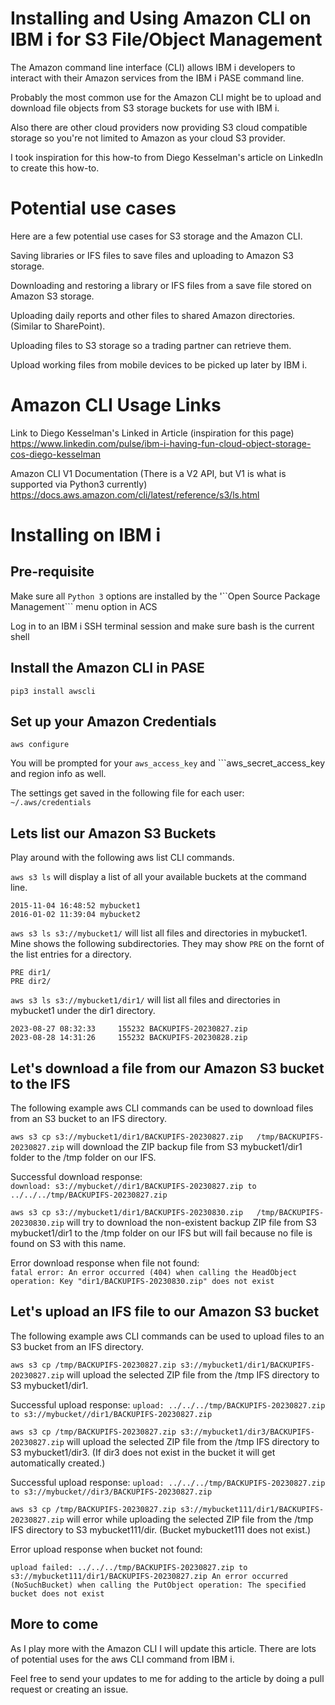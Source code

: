 # Installing and Using Amazon CLI on IBM i for S3 File/Object Management  
The Amazon command line interface (CLI) allows IBM i developers to interact with their Amazon services from the IBM i PASE command line.   

Probably the most common use for the Amazon CLI might be to upload and download file objects from S3 storage buckets for use with IBM i. 

Also there are other cloud providers now providing S3 cloud compatible storage so you're not limited to Amazon as your cloud S3 provider.      
  
I took inspiration for this how-to from Diego Kesselman's article on LinkedIn to create this how-to.   

# Potential use cases
Here are a few potential use cases for S3 storage and the Amazon CLI.

Saving libraries or IFS files to save files and uploading to Amazon S3 storage.   

Downloading and restoring a library or IFS files from a save file stored on Amazon S3 storage.

Uploading daily reports and other files to shared Amazon directories. (Similar to SharePoint).   

Uploading files to S3 storage so a trading partner can retrieve them. 

Upload working files from mobile devices to be picked up later by IBM i.

# Amazon CLI Usage Links  
Link to Diego Kesselman's Linked in Article  (inspiration for this page)   
https://www.linkedin.com/pulse/ibm-i-having-fun-cloud-object-storage-cos-diego-kesselman    

Amazon CLI V1 Documentation  (There is a V2 API, but V1 is what is supported via Python3 currently)   
https://docs.aws.amazon.com/cli/latest/reference/s3/ls.html     

# Installing on IBM i 

## Pre-requisite

Make sure all ```Python 3``` options are installed by the '``Open Source Package Management``` menu option in ACS

Log in to an IBM i SSH terminal session and make sure bash is the current shell

## Install the Amazon CLI in PASE  

```pip3 install awscli```

## Set up your Amazon Credentials  

 ```aws configure```

 You will be prompted for your ```aws_access_key``` and ```aws_secret_access_key and region info as well.

The settings get saved in the following file for each user: 
```~/.aws/credentials```

## Lets list our Amazon S3 Buckets 
Play around with the following aws list CLI commands.    

```aws s3 ls``` will display a list of all your available buckets at the command line.   
```
2015-11-04 16:48:52 mybucket1
2016-01-02 11:39:04 mybucket2
```
   
```aws s3 ls s3://mybucket1/``` will list all files and directories in mybucket1. Mine shows the following subdirectories. They may show ```PRE``` on the fornt of the list entries for a directory. 
```
PRE dir1/
PRE dir2/
```

```aws s3 ls s3://mybucket1/dir1/``` will list all files and directories in mybucket1 under the dir1 directory.  
```
2023-08-27 08:32:33     155232 BACKUPIFS-20230827.zip
2023-08-28 14:31:26     155232 BACKUPIFS-20230828.zip
```
## Let's download a file from our Amazon S3 bucket to the IFS
The following example aws CLI commands can be used to download files from an S3 bucket to an IFS directory.   

```aws s3 cp s3://mybucket1/dir1/BACKUPIFS-20230827.zip   /tmp/BACKUPIFS-20230827.zip``` will download the ZIP backup file from S3 mybucket1/dir1 folder to the /tmp folder on our IFS.    
   
Successful download response:    
```download: s3://mybucket//dir1/BACKUPIFS-20230827.zip to ../../../tmp/BACKUPIFS-20230827.zip```
   
```aws s3 cp s3://mybucket1/dir1/BACKUPIFS-20230830.zip   /tmp/BACKUPIFS-20230830.zip``` will try to download the non-existent backup ZIP file from S3 mybucket1/dir1 to the /tmp folder on our IFS but will fail because no file is found on S3 with this name.

Error download response when file not found:     
```fatal error: An error occurred (404) when calling the HeadObject operation: Key "dir1/BACKUPIFS-20230830.zip" does not exist```

## Let's upload an IFS file to our Amazon S3 bucket
The following example aws CLI commands can be used to upload files to an S3 bucket from an IFS directory.  

```aws s3 cp /tmp/BACKUPIFS-20230827.zip s3://mybucket1/dir1/BACKUPIFS-20230827.zip``` will upload the selected ZIP file from the /tmp IFS directory to S3 mybucket1/dir1.   

Successful upload response:
```upload: ../../../tmp/BACKUPIFS-20230827.zip to s3://mybucket//dir1/BACKUPIFS-20230827.zip```
   
```aws s3 cp /tmp/BACKUPIFS-20230827.zip s3://mybucket1/dir3/BACKUPIFS-20230827.zip``` will upload the selected ZIP file from the /tmp IFS directory to S3 mybucket1/dir3. (If dir3 does not exist in the bucket it will get automatically created.)  

Successful upload response:
```upload: ../../../tmp/BACKUPIFS-20230827.zip to s3://mybucket//dir3/BACKUPIFS-20230827.zip```

```aws s3 cp /tmp/BACKUPIFS-20230827.zip s3://mybucket111/dir1/BACKUPIFS-20230827.zip``` will error while uploading the selected ZIP file from the /tmp IFS directory to S3 mybucket111/dir. (Bucket mybucket111 does not exist.)  

Error upload response when bucket not found:     
```
upload failed: ../../../tmp/BACKUPIFS-20230827.zip to s3://mybucket111/dir1/BACKUPIFS-20230827.zip An error occurred (NoSuchBucket) when calling the PutObject operation: The specified bucket does not exist
```
## More to come
As I play more with the Amazon CLI I will update this article. There are lots of potential uses for the aws CLI command from IBM i.  

Feel free to send your updates to me for adding to the article by doing a pull request or creating an issue.     


